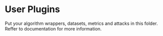 # User Plugins

Put your algorithm wrappers, datasets, metrics and attacks in this folder. Reffer to documentation for more information.
